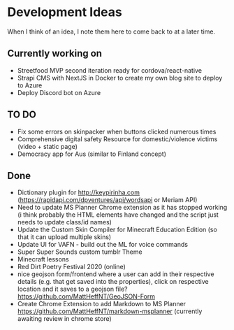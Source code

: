 # Development Ideas
When I think of an idea, I note them here to come back to at a later time.

## Currently working on ##
- Streetfood MVP second iteration ready for cordova/react-native
- Strapi CMS with NextJS in Docker to create my own blog site to deploy to Azure
- Deploy Discord bot on Azure

## TO DO ##
- Fix some errors on skinpacker when buttons clicked numerous times
- Comprehensive digital safety Resource for domestic/violence victims (video + static page)
- Democracy app for Aus (similar to Finland concept)

## Done ##
- Dictionary plugin for http://keypirinha.com (https://rapidapi.com/dpventures/api/wordsapi or Meriam API)
- Need to update MS Planner Chrome extension as it has stopped working (i think probably the HTML elements have changed and the script just needs to update class/id names)
- Update the Custom Skin Compiler for Minecraft Education Edition (so that it can upload multiple skins)
- Update UI for VAFN - build out the ML for voice commands
- Super Super Sounds custom tumblr Theme
- Minecraft lessons
- Red Dirt Poetry Festival 2020 (online)
- nice geojson form/frontend where a user can add in their respective details (e.g. that get saved into the properties), click on respective location and it saves to a geojson file? https://github.com/MattHeffNT/GeoJSON-Form
- Create Chrome Extension to add Markdown to MS Planner https://github.com/MattHeffNT/markdown-msplanner (currently awaiting review in chrome store)
